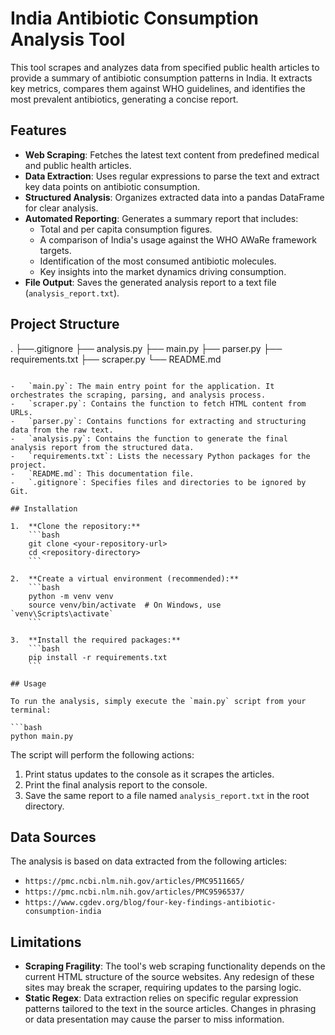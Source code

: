 # India Antibiotic Consumption Analysis Tool

This tool scrapes and analyzes data from specified public health articles to provide a summary of antibiotic consumption patterns in India. It extracts key metrics, compares them against WHO guidelines, and identifies the most prevalent antibiotics, generating a concise report.

## Features

-   **Web Scraping**: Fetches the latest text content from predefined medical and public health articles.
-   **Data Extraction**: Uses regular expressions to parse the text and extract key data points on antibiotic consumption.
-   **Structured Analysis**: Organizes extracted data into a pandas DataFrame for clear analysis.
-   **Automated Reporting**: Generates a summary report that includes:
    -   Total and per capita consumption figures.
    -   A comparison of India's usage against the WHO AWaRe framework targets.
    -   Identification of the most consumed antibiotic molecules.
    -   Key insights into the market dynamics driving consumption.
-   **File Output**: Saves the generated analysis report to a text file (`analysis_report.txt`).

## Project Structure
.
├──.gitignore
├── analysis.py
├── main.py
├── parser.py
├── requirements.txt
├── scraper.py
└── README.md
```

-   `main.py`: The main entry point for the application. It orchestrates the scraping, parsing, and analysis process.
-   `scraper.py`: Contains the function to fetch HTML content from URLs.
-   `parser.py`: Contains functions for extracting and structuring data from the raw text.
-   `analysis.py`: Contains the function to generate the final analysis report from the structured data.
-   `requirements.txt`: Lists the necessary Python packages for the project.
-   `README.md`: This documentation file.
-   `.gitignore`: Specifies files and directories to be ignored by Git.

## Installation

1.  **Clone the repository:**
    ```bash
    git clone <your-repository-url>
    cd <repository-directory>
    ```

2.  **Create a virtual environment (recommended):**
    ```bash
    python -m venv venv
    source venv/bin/activate  # On Windows, use `venv\Scripts\activate`
    ```

3.  **Install the required packages:**
    ```bash
    pip install -r requirements.txt
    ```

## Usage

To run the analysis, simply execute the `main.py` script from your terminal:

```bash
python main.py
```

The script will perform the following actions:
1.  Print status updates to the console as it scrapes the articles.
2.  Print the final analysis report to the console.
3.  Save the same report to a file named `analysis_report.txt` in the root directory.

## Data Sources

The analysis is based on data extracted from the following articles:
-   `https://pmc.ncbi.nlm.nih.gov/articles/PMC9511665/`
-   `https://pmc.ncbi.nlm.nih.gov/articles/PMC9596537/`
-   `https://www.cgdev.org/blog/four-key-findings-antibiotic-consumption-india`

## Limitations

-   **Scraping Fragility**: The tool's web scraping functionality depends on the current HTML structure of the source websites. Any redesign of these sites may break the scraper, requiring updates to the parsing logic.
-   **Static Regex**: Data extraction relies on specific regular expression patterns tailored to the text in the source articles. Changes in phrasing or data presentation may cause the parser to miss information.
```
